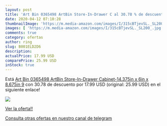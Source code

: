 ```yaml
---
layout: post
title: 'Art Bin 0365498 ArtBin Store-In-Drawer C al 30.78 % de descuento'
date: 2020-04-12 07:10:28
thumbnailImage: 'https://m.media-amazon.com/images/I/315cBTjevSL._SL200_.jpg'
images: [ 'https://m.media-amazon.com/images/I/315cBTjevSL._SL200_.jpg' ]
comments: true
category: ofertas
author: ring
slug: B001ELD2D6
description:
actualPrice: 17.99 USD
comparePrice: 25.99 USD
inStock: true
---
```


Está [Art Bin 0365498 ArtBin Store-In-Drawer Cabinet-14.375in x 6in x 8.675in  9](https://www.amazon.com/dp/B001ELD2D6/?tag=redken08-20) con 30.78 de descuento por 17.99 USD (original: 25.99 USD) en el siguiente enlace!

[![](https://m.media-amazon.com/images/I/315cBTjevSL._SL200_.jpg)](https://www.amazon.com/dp/B001ELD2D6/?tag=redken08-20)

[Ver la oferta!!](https://www.amazon.com/dp/B001ELD2D6/?tag=redken08-20)

[Consulta otras ofertas en nuestro canal de telegram](https://t.me/s/ofertas25)
